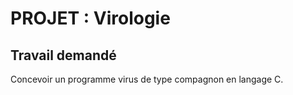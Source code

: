 # PROJET : Virologie

## Travail demandé

Concevoir un programme virus de type compagnon en langage C.
